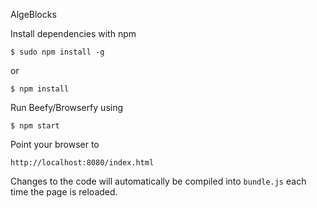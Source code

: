 AlgeBlocks

Install dependencies with npm

    $ sudo npm install -g

or

    $ npm install

Run Beefy/Browserfy using

    $ npm start

Point your browser to

    http://localhost:8080/index.html

Changes to the code will automatically be compiled into `bundle.js` each time the page is reloaded.